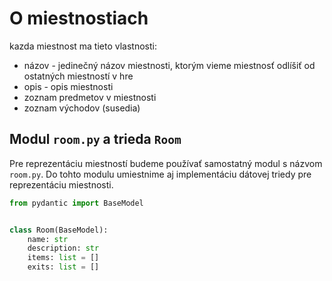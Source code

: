 # O miestnostiach

kazda miestnost ma tieto vlastnosti:

* názov - jedinečný názov miestnosti, ktorým vieme miestnosť odlíšiť od ostatných miestností v hre
* opis - opis miestnosti
* zoznam predmetov v miestnosti
* zoznam východov (susedia)


## Modul `room.py` a trieda `Room`

Pre reprezentáciu miestností budeme používať samostatný modul s názvom `room.py`. Do tohto modulu umiestnime aj
implementáciu dátovej triedy pre reprezentáciu miestnosti.

```python
from pydantic import BaseModel


class Room(BaseModel):
    name: str
    description: str
    items: list = []
    exits: list = []
```
